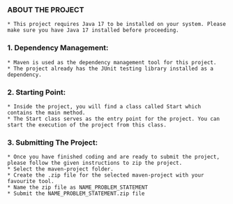 ### ABOUT THE PROJECT


    * This project requires Java 17 to be installed on your system. Please make sure you have Java 17 installed before proceeding.

### 1. **Dependency Management**:

    * Maven is used as the dependency management tool for this project.
    * The project already has the JUnit testing library installed as a dependency.

### 2. **Starting Point**:
    * Inside the project, you will find a class called Start which contains the main method.
    * The Start class serves as the entry point for the project. You can start the execution of the project from this class.

### 3. **Submitting The Project**:
    * Once you have finished coding and are ready to submit the project, please follow the given instructions to zip the project.
    * Select the maven-project folder.
    * Create the .zip file for the selected maven-project with your favourite tool.
    * Name the zip file as NAME_PROBLEM_STATEMENT
    * Submit the NAME_PROBLEM_STATEMENT.zip file 
